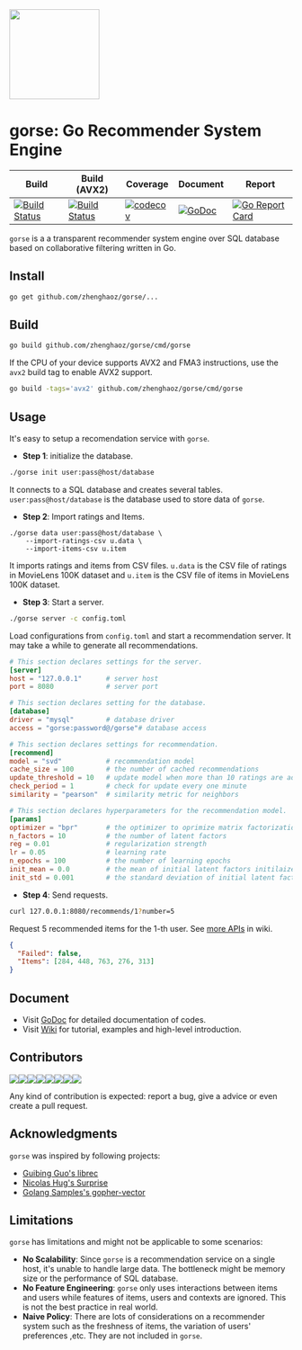 <img width=160 src="https://img.sine-x.com/gorse.png"/>

# gorse: Go Recommender System Engine

| Build | Build (AVX2) | Coverage | Document | Report |
|---|---|---|---|---|
| [![Build Status](https://travis-matrix-badges.herokuapp.com/repos/zhenghaoz/gorse/branches/master/1)](https://travis-ci.org/zhenghaoz/gorse) | [![Build Status](https://travis-matrix-badges.herokuapp.com/repos/zhenghaoz/gorse/branches/master/2)](https://travis-ci.org/zhenghaoz/gorse) | [![codecov](https://codecov.io/gh/zhenghaoz/gorse/branch/master/graph/badge.svg)](https://codecov.io/gh/zhenghaoz/gorse) | [![GoDoc](https://godoc.org/github.com/zhenghaoz/gorse?status.svg)](https://godoc.org/github.com/zhenghaoz/gorse) | [![Go Report Card](https://goreportcard.com/badge/github.com/zhenghaoz/gorse)](https://goreportcard.com/report/github.com/zhenghaoz/gorse) |

`gorse` is a a transparent recommender system engine over SQL database based on collaborative filtering written in Go.

## Install

```bash
go get github.com/zhenghaoz/gorse/...
```

## Build

```bash
go build github.com/zhenghaoz/gorse/cmd/gorse
```

If the CPU of your device supports AVX2 and FMA3 instructions, use the `avx2` build tag to enable AVX2 support.

```bash
go build -tags='avx2' github.com/zhenghaoz/gorse/cmd/gorse
```

## Usage

It's easy to setup a recomendation service with `gorse`. 

- **Step 1**: initialize the database.

```bash
./gorse init user:pass@host/database
```

It connects to a SQL database and creates several tables.  `user:pass@host/database` is the database used to store data of `gorse`.

- **Step 2**: Import ratings and Items.

```
./gorse data user:pass@host/database \
	--import-ratings-csv u.data \
	--import-items-csv u.item
```

It imports ratings and items from CSV files. `u.data` is the CSV file of ratings in MovieLens 100K dataset and `u.item` is the CSV file of items in MovieLens 100K dataset.

- **Step 3**: Start a server.

```bash
./gorse server -c config.toml
```

Load configurations from `config.toml` and start a recommendation server. It may take a while to generate all recommendations.

```toml
# This section declares settings for the server.
[server]
host = "127.0.0.1"      # server host
port = 8080             # server port

# This section declares setting for the database.
[database]
driver = "mysql"        # database driver
access = "gorse:password@/gorse"# database access

# This section declares settings for recommendation.
[recommend]
model = "svd"           # recommendation model
cache_size = 100        # the number of cached recommendations
update_threshold = 10   # update model when more than 10 ratings are added
check_period = 1        # check for update every one minute
similarity = "pearson"  # similarity metric for neighbors

# This section declares hyperparameters for the recommendation model.
[params]
optimizer = "bpr"       # the optimizer to oprimize matrix factorization model
n_factors = 10          # the number of latent factors
reg = 0.01              # regularization strength
lr = 0.05               # learning rate
n_epochs = 100          # the number of learning epochs
init_mean = 0.0         # the mean of initial latent factors initilaized by Gaussian distribution
init_std = 0.001        # the standard deviation of initial latent factors initilaized by Gaussian distribution
```

- **Step 4**: Send requests.

```bash
curl 127.0.0.1:8080/recommends/1?number=5
```

Request 5 recommended items for the 1-th user. See [more APIs](https://github.com/zhenghaoz/gorse/wiki/RESTful-APIs) in wiki.

```json
{
  "Failed": false,
  "Items": [284, 448, 763, 276, 313]
}
```

## Document

- Visit [GoDoc](https://godoc.org/github.com/zhenghaoz/gorse) for detailed documentation of codes.
- Visit [Wiki](https://github.com/zhenghaoz/gorse/wiki) for tutorial, examples and high-level introduction.

## Contributors

[![](https://sourcerer.io/fame/zhenghaoz/zhenghaoz/gorse/images/0)](https://sourcerer.io/fame/zhenghaoz/zhenghaoz/gorse/links/0)[![](https://sourcerer.io/fame/zhenghaoz/zhenghaoz/gorse/images/1)](https://sourcerer.io/fame/zhenghaoz/zhenghaoz/gorse/links/1)[![](https://sourcerer.io/fame/zhenghaoz/zhenghaoz/gorse/images/2)](https://sourcerer.io/fame/zhenghaoz/zhenghaoz/gorse/links/2)[![](https://sourcerer.io/fame/zhenghaoz/zhenghaoz/gorse/images/3)](https://sourcerer.io/fame/zhenghaoz/zhenghaoz/gorse/links/3)[![](https://sourcerer.io/fame/zhenghaoz/zhenghaoz/gorse/images/4)](https://sourcerer.io/fame/zhenghaoz/zhenghaoz/gorse/links/4)[![](https://sourcerer.io/fame/zhenghaoz/zhenghaoz/gorse/images/5)](https://sourcerer.io/fame/zhenghaoz/zhenghaoz/gorse/links/5)[![](https://sourcerer.io/fame/zhenghaoz/zhenghaoz/gorse/images/6)](https://sourcerer.io/fame/zhenghaoz/zhenghaoz/gorse/links/6)[![](https://sourcerer.io/fame/zhenghaoz/zhenghaoz/gorse/images/7)](https://sourcerer.io/fame/zhenghaoz/zhenghaoz/gorse/links/7)

Any kind of contribution is expected: report a bug, give a advice or even create a pull request.

## Acknowledgments

`gorse` was inspired by following projects:

- [Guibing Guo's librec](https://github.com/guoguibing/librec)
- [Nicolas Hug's Surprise](https://github.com/NicolasHug/Surprise)
- [Golang Samples's gopher-vector](https://github.com/golang-samples/gopher-vector)

## Limitations

`gorse` has limitations and might not be applicable to some scenarios:

- **No Scalability**: Since `gorse` is a recommendation service on a single host, it's unable to handle large data. The bottleneck might be memory size or the performance of SQL database.
- **No Feature Engineering**:  `gorse` only uses interactions between items and users while features of items, users and contexts are ignored. This is not the best practice in real world.
- **Naive Policy**: There are lots of considerations on a recommender system such as the freshness of items, the variation of users' preferences ,etc. They are not included in `gorse`. 
